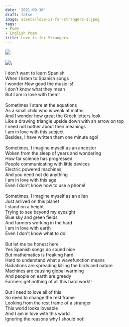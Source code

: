 ```yaml
---
date: '2021-09-16'
draft: false
image: assets/love-is-for-strangers-1.jpeg
tags:
- Poem
- English Poem
title: Love is for Strangers
---
```

[![](https://1.bp.blogspot.com/-SPuLlrv2OkY/YUXFbNO_dvI/AAAAAAAAHW8/bJ2k5MrM8Pg5828WXsJJoJPbXhZaWTKlACPcBGAsYHg/s320/IMG_20210623_172417.jpg)](https://1.bp.blogspot.com/-SPuLlrv2OkY/YUXFbNO_dvI/AAAAAAAAHW8/bJ2k5MrM8Pg5828WXsJJoJPbXhZaWTKlACPcBGAsYHg/s4160/IMG_20210623_172417.jpg)\
  \
[![](https://1.bp.blogspot.com/-Bu6cks8t5jo/YUXFbNrSfNI/AAAAAAAAHW8/st61gxKOWt4YVsSYRiK1kTLNGtKgbopZwCPcBGAsYHg/s320/IMG_20210804_190739.jpg)](https://1.bp.blogspot.com/-Bu6cks8t5jo/YUXFbNrSfNI/AAAAAAAAHW8/st61gxKOWt4YVsSYRiK1kTLNGtKgbopZwCPcBGAsYHg/s4160/IMG_20210804_190739.jpg)\
  
  
I don't want to learn Spanish\
When I listen to Spanish songs\
I wonder How good the music is!\
I don't know what they mean\
But I am in love with them!\
  \
Sometimes I stare at the equations\
As a small child who is weak at maths\
And I wonder how great the Greek letters look \
Like a drawing triangle upside down with an arrow on top\
I need not bother about their meanings\
I am in love with this subject\
Besides, I have written them one minute ago!\
  \
Sometimes, I imagine myself as an ancestor\
Woken from the sleep of years and wondering \
How far science has progressed \
People communicating with little devices\
Electric powered machines, \
And you need not do anything \
I am in love with this age \
Even I don't know how to use a phone!\
  \
Sometimes, I imagine myself as an alien\
Just arrived on this planet\
I stand on a height \
Trying to see beyond my eyesight\
Blue sky and green fields\
And farmers working in the hard \
I am in love with earth \
Even I don't know what to do!\
  \
But let me be honest here\
Yes Spanish songs do sound nice\
But mathematics is freaking hard\
Hard to understand what a wavefunction means\
Radiations are spreading killing the birds and nature\
Machines are causing global warming \
And people on earth are greedy \
Farmers get nothing of all this hard work!!\
  \
But I need to love all of this\
So need to change the rest frame \
Looking from the rest frame of a stranger\
This world looks loveable \
And I am in love with this world \
Ignoring the reasons why I should not!